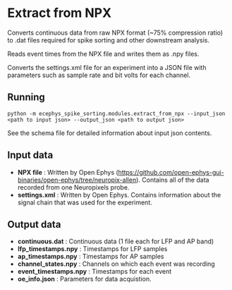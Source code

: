 Extract from NPX
==============
Converts continuous data from raw NPX format (~75% compression ratio) to .dat files required for spike sorting and other downstream analysis.

Reads event times from the NPX file and writes them as .npy files.

Converts the settings.xml file for an experiment into a JSON file with parameters such as sample rate and bit volts for each channel.

Running
-------
```
python -m ecephys_spike_sorting.modules.extract_from_npx --input_json <path to input json> --output_json <path to output json>
```
See the schema file for detailed information about input json contents.


Input data
----------
- **NPX file** : Written by Open Ephys (https://github.com/open-ephys-gui-binaries/open-ephys/tree/neuropix-allen). Contains all of the data recorded from one Neuropixels probe.
- **settings.xml** : Written by Open Ephys. Contains information about the signal chain that was used for the experiment.


Output data
-----------
- **continuous.dat** : Continuous data (1 file each for LFP and AP band)
- **lfp_timestamps.npy** : Timestamps for LFP samples
- **ap_timestamps.npy** : Timestamps for AP samples
- **channel_states.npy** : Channels on which each event was recording
- **event_timestamps.npy** : Timestamps for each event
- **oe_info.json** : Parameters for data acquistion.